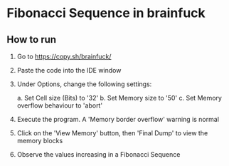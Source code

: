# Fibonacci Sequence in brainfuck

## How to run
1. Go to https://copy.sh/brainfuck/
2. Paste the code into the IDE window
3. Under Options, change the following settings:

    a. Set Cell size (Bits) to '32'
    b. Set Memory size to '50'
    c. Set Memory overflow behaviour to 'abort'

4. Execute the program. A 'Memory border overflow' warning is normal
5. Click on the 'View Memory' button, then 'Final Dump' to view the memory blocks 
6. Observe the values increasing in a Fibonacci Sequence

